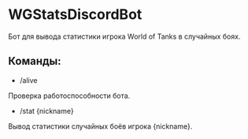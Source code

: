 # WGStatsDiscordBot

Бот для вывода статистики игрока World of Tanks в случайных боях.

## Команды:
* /alive

Проверка работоспособности бота.

* /stat {nickname}

Вывод статистики случайных боёв игрока {nickname}.
